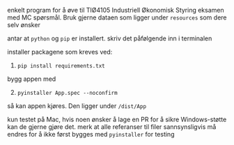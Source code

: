 enkelt program for å øve til TIØ4105 Industriell Økonomisk Styring eksamen med MC spørsmål. Bruk gjerne dataen som ligger under `resources` som dere selv ønsker

antar at `python` og `pip` er installert. skriv det påfølgende inn i terminalen

installer packagene som kreves ved:

1. ```pip install requirements.txt```

bygg appen med 

2. ```pyinstaller App.spec --noconfirm```

så kan appen kjøres. Den ligger under `/dist/App`

kun testet på Mac, hvis noen ønsker å lage en PR for å sikre Windows-støtte kan de gjerne gjøre det. 
merk at alle referanser til filer sannsynsligvis må endres for å ikke først bygges med `pyinstaller` for testing

